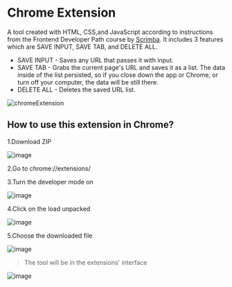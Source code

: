 # Chrome Extension

A tool created with HTML, CSS,and JavaScript according to instructions from the Frontend Developer Path course by [Scrimba](https://scrimba.com/). 
It includes 3 features which are SAVE INPUT, SAVE TAB, and DELETE ALL.

* SAVE INPUT - Saves any URL that passes it with input. 
* SAVE TAB - Grabs the current page's URL and saves it as a list. The data inside of the list persisted, so if you close down the app or Chrome, or turn off your computer, the data will be still there. 
* DELETE ALL -  Deletes the saved URL list.

![chromeExtension](https://user-images.githubusercontent.com/63050857/193245897-d8cb87c7-497b-43a2-b1d8-a5fe14073a9f.png)


## How to use this extension in Chrome?

1.Download ZIP

![image](https://user-images.githubusercontent.com/63050857/193263643-fb75eb97-55a5-4c90-994f-d4f04d4f56f2.png)

2.Go to chrome://extensions/

3.Turn the developer mode on

![image](https://user-images.githubusercontent.com/63050857/193264831-6a7c9adf-9fbf-4251-8210-82a9a27e3d7d.png)

4.Click on the load unpacked

![image](https://user-images.githubusercontent.com/63050857/193265042-7e3095a7-e5c0-4441-856e-8ac9441d7e36.png)

5.Choose the downloaded file 

![image](https://user-images.githubusercontent.com/63050857/193265499-1b278e38-fb48-4094-9c83-4e42417b35bf.png)

> The tool will be in the extensions' interface 

![image](https://user-images.githubusercontent.com/63050857/193265864-10cbd045-fd60-47ad-aca5-494b5cb64c98.png)



